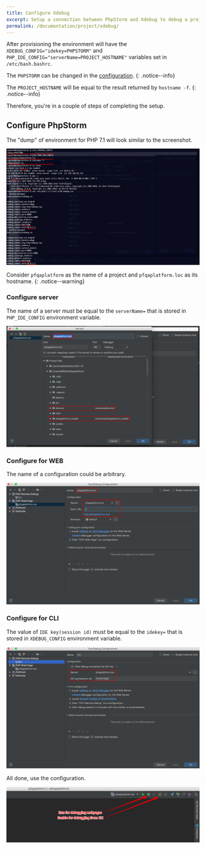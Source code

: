 ```yaml
---
title: Configure Xdebug
excerpt: Setup a connection between PhpStorm and Xdebug to debug a project.
permalink: /documentation/project/xdebug/
---
```


After provisioning the environment will have the `XDEBUG_CONFIG="idekey=PHPSTORM"` and `PHP_IDE_CONFIG="serverName=PROJECT_HOSTNAME"` variables set in `/etc/bash.bashrc`.

The `PHPSTORM` can be changed in the [configuration](https://github.com/BR0kEN-/cikit/blob/master/scripts/roles/cikit-php/defaults/main.yml#L33).
{: .notice--info}

The `PROJECT_HOSTNAME` will be equal to the result returned by `hostname -f`.
{: .notice--info}

Therefore, you're in a couple of steps of completing the setup.

## Configure PhpStorm

The "dump" of environment for PHP 7.1 will look similar to the screenshot.

![CIKit Xdebug](images/cikit-xdebug.png)

Consider `pfqaplatform` as the name of a project and `pfqaplatform.loc` as its hostname.
{: .notice--warning}

### Configure server

The name of a server must be equal to the `serverName=` that is stored in `PHP_IDE_CONFIG` environment variable.

![CIKit Xdebug](images/cikit-phpstorm-webserver.png)

### Configure for WEB

The name of a configuration could be arbitrary.

![CIKit Xdebug](images/cikit-phpstorm-webpage.png)

### Configure for CLI

The value of `IDE key(session id)` must be equal to the `idekey=` that is stored in `XDEBUG_CONFIG` environment variable.

![CIKit Xdebug](images/cikit-phpstorm-cli.png)

All done, use the configuration.

![CIKit Xdebug](images/cikit-phpstorm-debug.png)

